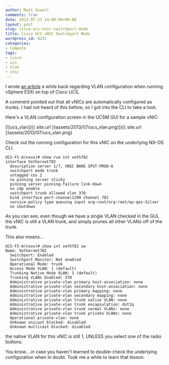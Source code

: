 ```yaml
---
author: Matt Oswalt
comments: true
date: 2013-07-23 14:00:04+00:00
layout: post
slug: cisco-ucs-vnic-switchport-mode
title: Cisco UCS vNIC Switchport Mode
wordpress_id: 4231
categories:
- Compute
tags:
- cisco
- ucs
- vlan
- vnic
---
```


I wrote [an article](https://keepingitclassless.net/2012/05/management-vlan-best-practices-in-esxi-and-cisco-ucs/) a while back regarding VLAN configuration when running vSphere ESXi on top of Cisco UCS.

A comment pointed out that all vNICs are automatically configured as trunks. I had not heard of this before, so I got into the CLI to take a look.

Here's a VLAN configuration screen in the UCSM GUI for a sample vNIC:

[![ucs_vlan]({{ site.url }}assets/2013/07/ucs_vlan.png)]({{ site.url }}assets/2013/07/ucs_vlan.png)

Check out the running configuration for this vNIC on the underlying NX-OS CLI.

    UCS-FI-A(nxos)# show run int veth782
    interface Vethernet782
      description server 1/7, VNIC BARE-IPST-PROD-A
      switchport mode trunk
      untagged cos 2
      no pinning server sticky
      pinning server pinning-failure link-down
      no cdp enable
      switchport trunk allowed vlan 370
      bind interface port-channel1290 channel 782
      service-policy type queuing input org-root/org-root/ep-qos-Silver
      no shutdown

As you can see, even though we have a single VLAN checked in the GUI, the vNIC is still a VLAN trunk, and simply prunes all other VLANs off of the trunk.

This also means...
    
    UCS-FI-A(nxos)# show int veth782 sw
    Name: Vethernet782
      Switchport: Enabled
      Switchport Monitor: Not enabled 
      Operational Mode: trunk
      Access Mode VLAN: 1 (default)
      Trunking Native Mode VLAN: 1 (default)
      Trunking VLANs Enabled: 370
      Administrative private-vlan primary host-association: none
      Administrative private-vlan secondary host-association: none
      Administrative private-vlan primary mapping: none
      Administrative private-vlan secondary mapping: none
      Administrative private-vlan trunk native VLAN: none
      Administrative private-vlan trunk encapsulation: dot1q
      Administrative private-vlan trunk normal VLANs: none
      Administrative private-vlan trunk private VLANs: none
      Operational private-vlan: none
      Unknown unicast blocked: disabled
      Unknown multicast blocked: disabled

the native VLAN for this vNIC is still 1, UNLESS you select one of the radio buttons.

You know....in case you haven't learned to double-check the underlying configuration when in doubt. Took me a while to learn that lesson.
